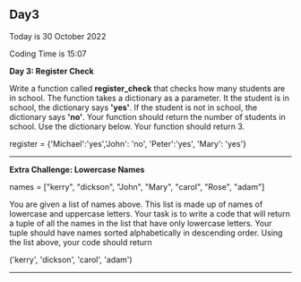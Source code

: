 <h2>Day3</h2>
<p>Today is 30 October 2022</p>
<p>Coding Time is 15:07</p>

<p><b>Day 3: Register Check</b></p>
<p>Write a function called <b>register_check</b> that checks how many students are in school.
The function takes a dictionary as a parameter.
It the student is in school, the dictionary says <b>'yes'</b>.
If the student is not in school, the dictionary says <b>'no'</b>.
Your function should return the number of students in school. Use the dictionary below.
Your function should return 3.</p>

<p>register = {'Michael':'yes','John': 'no',
'Peter':'yes', 'Mary': 'yes'}</p>

<hr/>

<p><b>Extra Challenge: Lowercase Names</b></p>

<p>names = ["kerry", "dickson", "John", "Mary",
"carol", "Rose", "adam"]</p>

<p>You are given a list of names above. This list is made up of names of lowercase and uppercase letters.
Your task is to write a code that will return a tuple of all the names in the list that have only lowercase letters.
Your tuple should have names sorted alphabetically in descending order. Using the list above, your code should return</p>

<p>('kerry', 'dickson', 'carol', 'adam')</p>

<hr/>
